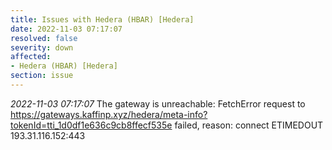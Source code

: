 ```yaml
---
title: Issues with Hedera (HBAR) [Hedera]
date: 2022-11-03 07:17:07
resolved: false
severity: down
affected:
- Hedera (HBAR) [Hedera]
section: issue
---
```


*2022-11-03 07:17:07* The gateway is unreachable: FetchError request to https://gateways.kaffinp.xyz/hedera/meta-info?tokenId=tti_1d0df1e636c9cb8ffecf535e failed, reason: connect ETIMEDOUT 193.31.116.152:443